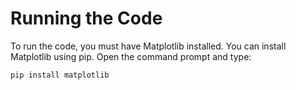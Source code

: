 # Running the Code

To run the code, you must have Matplotlib installed. You can install Matplotlib using pip. Open the command prompt and type:

```python
pip install matplotlib
```
